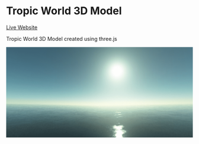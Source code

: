 Tropic World 3D Model
=====================  

[Live Website](https://utkarshpathrabe.github.io/Tropic-World-3D-Model/)

Tropic World 3D Model created using three.js  

![Welcome Page](./assets/welcome_page.png)  
